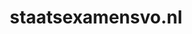---
layout: post
title:  "staatsexamensvo.nl"
internal_url:  "/data/staatsexamensvo.nl.html"
categories: dutchgov
---